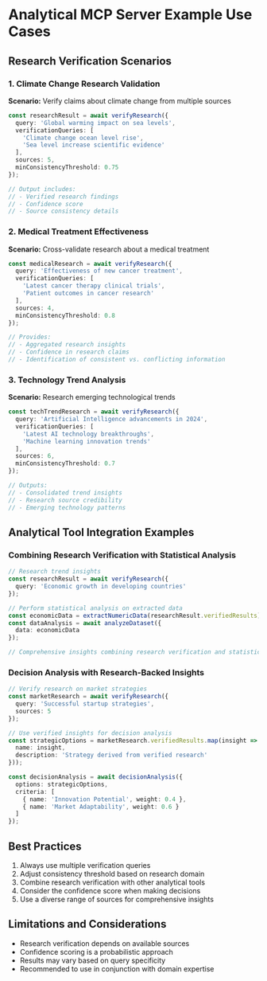 # Analytical MCP Server Example Use Cases

## Research Verification Scenarios

### 1. Climate Change Research Validation

**Scenario:** Verify claims about climate change from multiple sources

```typescript
const researchResult = await verifyResearch({
  query: 'Global warming impact on sea levels',
  verificationQueries: [
    'Climate change ocean level rise',
    'Sea level increase scientific evidence'
  ],
  sources: 5,
  minConsistencyThreshold: 0.75
});

// Output includes:
// - Verified research findings
// - Confidence score
// - Source consistency details
```

### 2. Medical Treatment Effectiveness

**Scenario:** Cross-validate research about a medical treatment

```typescript
const medicalResearch = await verifyResearch({
  query: 'Effectiveness of new cancer treatment',
  verificationQueries: [
    'Latest cancer therapy clinical trials',
    'Patient outcomes in cancer research'
  ],
  sources: 4,
  minConsistencyThreshold: 0.8
});

// Provides:
// - Aggregated research insights
// - Confidence in research claims
// - Identification of consistent vs. conflicting information
```

### 3. Technology Trend Analysis

**Scenario:** Research emerging technological trends

```typescript
const techTrendResearch = await verifyResearch({
  query: 'Artificial Intelligence advancements in 2024',
  verificationQueries: [
    'Latest AI technology breakthroughs',
    'Machine learning innovation trends'
  ],
  sources: 6,
  minConsistencyThreshold: 0.7
});

// Outputs:
// - Consolidated trend insights
// - Research source credibility
// - Emerging technology patterns
```

## Analytical Tool Integration Examples

### Combining Research Verification with Statistical Analysis

```typescript
// Research trend insights
const researchResult = await verifyResearch({
  query: 'Economic growth in developing countries'
});

// Perform statistical analysis on extracted data
const economicData = extractNumericData(researchResult.verifiedResults);
const dataAnalysis = await analyzeDataset({
  data: economicData
});

// Comprehensive insights combining research verification and statistical analysis
```

### Decision Analysis with Research-Backed Insights

```typescript
// Verify research on market strategies
const marketResearch = await verifyResearch({
  query: 'Successful startup strategies',
  sources: 5
});

// Use verified insights for decision analysis
const strategicOptions = marketResearch.verifiedResults.map(insight => ({
  name: insight,
  description: 'Strategy derived from verified research'
}));

const decisionAnalysis = await decisionAnalysis({
  options: strategicOptions,
  criteria: [
    { name: 'Innovation Potential', weight: 0.4 },
    { name: 'Market Adaptability', weight: 0.6 }
  ]
});
```

## Best Practices

1. Always use multiple verification queries
2. Adjust consistency threshold based on research domain
3. Combine research verification with other analytical tools
4. Consider the confidence score when making decisions
5. Use a diverse range of sources for comprehensive insights

## Limitations and Considerations

- Research verification depends on available sources
- Confidence scoring is a probabilistic approach
- Results may vary based on query specificity
- Recommended to use in conjunction with domain expertise
